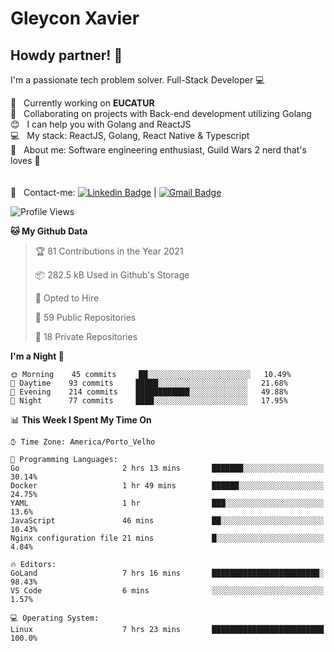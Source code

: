 # Gleycon Xavier

## Howdy partner! 👋

I'm a passionate tech problem solver.
Full-Stack Developer :computer:

 :rocket:  &nbsp; Currently working on **EUCATUR**
 <br/> :purple_heart: &nbsp; Collaborating on projects with Back-end development utilizing Golang
 <br/> :blush: &nbsp; I can help you with Golang and ReactJS
 <br/> :computer: &nbsp; My stack: ReactJS, Golang, React Native & Typescript
 <br/> 💬  &nbsp; About me: Software engineering enthusiast, Guild Wars 2 nerd that's loves :apple:
 <br/>
 <br/>
 <br/> :email: &nbsp; Contact-me: [![Linkedin Badge](https://img.shields.io/badge/-GleyconXavier-blue?style=flat-square&logo=Linkedin&logoColor=white&link=https://www.linkedin.com/in/gleyconxavier/)](https://www.linkedin.com/in/gleyconxavier/) 
| 
[![Gmail Badge](https://img.shields.io/badge/-gleyconxcarlos@gmail.com-c14438?style=flat-square&logo=Gmail&logoColor=white&link=mailto:gleyconxcarlos@gmail.com)](mailto:gleyconxcarlos@gmail.com)

<!--START_SECTION:waka-->
![Profile Views](http://img.shields.io/badge/Profile%20Views-0-blue)

**🐱 My Github Data** 

> 🏆 81 Contributions in the Year 2021
 > 
> 📦 282.5 kB Used in Github's Storage 
 > 
> 💼 Opted to Hire
 > 
> 📜 59 Public Repositories 
 > 
> 🔑 18 Private Repositories  
 > 
**I'm a Night 🦉** 

```text
🌞 Morning    45 commits     ██░░░░░░░░░░░░░░░░░░░░░░░   10.49% 
🌆 Daytime    93 commits     █████░░░░░░░░░░░░░░░░░░░░   21.68% 
🌃 Evening    214 commits    ████████████░░░░░░░░░░░░░   49.88% 
🌙 Night      77 commits     ████░░░░░░░░░░░░░░░░░░░░░   17.95%

```


📊 **This Week I Spent My Time On** 

```text
⌚︎ Time Zone: America/Porto_Velho

💬 Programming Languages: 
Go                       2 hrs 13 mins       ███████░░░░░░░░░░░░░░░░░░   30.14% 
Docker                   1 hr 49 mins        ██████░░░░░░░░░░░░░░░░░░░   24.75% 
YAML                     1 hr                ███░░░░░░░░░░░░░░░░░░░░░░   13.6% 
JavaScript               46 mins             ██░░░░░░░░░░░░░░░░░░░░░░░   10.43% 
Nginx configuration file 21 mins             █░░░░░░░░░░░░░░░░░░░░░░░░   4.84%

🔥 Editors: 
GoLand                   7 hrs 16 mins       ████████████████████████░   98.43% 
VS Code                  6 mins              ░░░░░░░░░░░░░░░░░░░░░░░░░   1.57%

💻 Operating System: 
Linux                    7 hrs 23 mins       █████████████████████████   100.0%

```


<!--END_SECTION:waka-->
